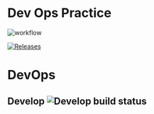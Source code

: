 # Dev Ops Practice

![workflow](https://github.com/napierkhinds/Devops/actions/workflows/main.yml/badge.svg)

[![Releases](https://img.shields.io/github/release/napierkhinds/devops/all.svg?style=flat-square)](https://github.com/napierkhinds/devops/releases)

# DevOps

## Develop ![Develop build status ](https://img.shields.io/github/actions/workflow/status/napierkhinds/DevOps/main.yml?branch=develop)